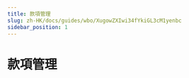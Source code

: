 ```yaml
---
title: 款項管理
slug: zh-HK/docs/guides/wbo/XugowZXIwi34fYkiGL3cM1yenbc
sidebar_position: 1
---
```



# 款項管理

